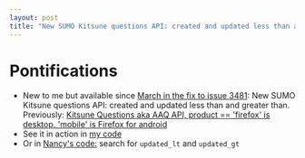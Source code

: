 ```yaml
---
layout: post
title: "New SUMO Kitsune questions API: created and updated less than and greater than for created and updated fields"
---
```


# Pontifications

* New to me but available since [March in the fix to issue 3481](https://github.com/mozilla/kitsune/issues/3481): New SUMO Kitsune questions API: created and updated less than and greater than. Previously:  [Kitsune Questions aka AAQ API, product == 'firefox' is desktop, 'mobile' is Firefox for android](http://rolandtanglao.com/2019/03/19/p1-kitsune-questions-aaq-api-product-firefox-desktop-product-mobile-firefox-for-android/)
* See it in action in [my code](https://github.com/rtanglao/rt-kits-api2/blob/master/get-questions-for-1-day.rb)
* Or in [Nancy's code:](https://github.com/mozilla-it/sumo/blob/master/Kitsune/get_kitsune_data.py) search for ```updated_lt``` and ```updated_gt```

